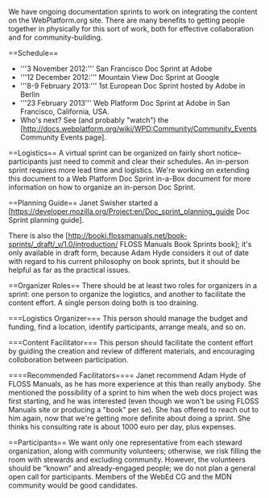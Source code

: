 We have ongoing documentation sprints to work on integrating the content on the WebPlatform.org site. There are many benefits to getting people together in physically for this sort of work, both for effective collaboration and for community-building.

==Schedule==
* '''3 November 2012:''' San Francisco Doc Sprint at Adobe
* '''12 December 2012:''' Mountain View Doc Sprint at Google
* '''8-9 February 2013:''' 1st European Doc Sprint hosted by Adobe in Berlin
* '''23 February 2013''' Web Platform Doc Sprint at Adobe in San Francisco, California, USA. 
* Who's next? See (and probably "watch") the [http://docs.webplatform.org/wiki/WPD:Community/Community_Events Community Events page].

==Logistics==
A virtual sprint can be organized on fairly short notice–participants just need to commit and clear their schedules. An in-person sprint requires more lead time and logistics. We're working on extending this document to a Web Platform Doc Sprint in-a-Box document for more information on how to organize an in-person Doc Sprint.

==Planning Guide==
Janet Swisher started a [https://developer.mozilla.org/Project:en/Doc_sprint_planning_guide Doc Sprint planning guide].

There is also the [http://booki.flossmanuals.net/book-sprints/_draft/_v/1.0/introduction/ FLOSS Manuals Book Sprints book]; it's only available in draft form, because Adam Hyde considers it out of date with regard to his current philosophy on book sprints, but it should be helpful as far as the practical issues.

==Organizer Roles==
There should be at least two roles for organizers in a sprint: one person to organize the logistics, and another to facilitate the content effort. A single person doing both is too draining.

===Logistics Organizer===
This person should manage the budget and funding, find a location, identify participants, arrange meals, and so on.

===Content Facilitator===
This person should facilitate the content effort by guiding the creation and review of different materials, and encouraging colloboration between participation.

====Recommended Facilitators====
Janet recommend Adam Hyde of FLOSS Manuals, as he has more experience at this than really anybody. She mentioned the possibility of a sprint to him when the web docs project was first starting, and he was interested (even though we won't be using FLOSS Manuals site or producing a "book" per se). She has offered to reach out to him again, now that we're getting more definite about doing a sprint. She thinks his consulting rate is about 1000 euro per day, plus expenses.

==Participants==
We want only one representative from each steward organization, along with community volunteers; otherwise, we risk filling the room with stewards and excluding community. However, the volunteers should be “known” and already-engaged people; we do not plan a general open call for participants. Members of the WebEd CG and the MDN community would be good candidates.